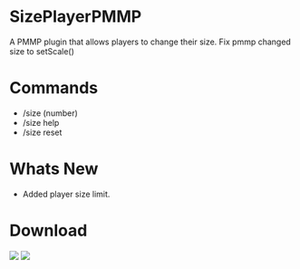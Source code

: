 # SizePlayerPMMP
A PMMP plugin that allows players to change their size.
Fix pmmp changed size to setScale()
# Commands
+ /size (number)
+ /size help
+ /size reset
# Whats New
+ Added player size limit.

# Download
[![](https://poggit.pmmp.io/shield.api/SizePlayer)](https://poggit.pmmp.io/p/SizePlayer)
<a href="https://poggit.pmmp.io/p/SizePlayer"><img src="https://poggit.pmmp.io/shield.api/SizePlayer"></a>
